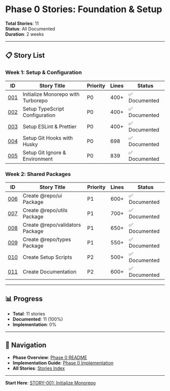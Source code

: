# Phase 0 Stories: Foundation & Setup

**Total Stories**: 11  
**Status**: All Documented  
**Duration**: 2 weeks

---

## 📋 Story List

### Week 1: Setup & Configuration

| ID | Story Title | Priority | Lines | Status |
|----|-------------|----------|-------|--------|
| [001](./STORY-001-initialize-monorepo.md) | Initialize Monorepo with Turborepo | P0 | 400+ | ✅ Documented |
| [002](./STORY-002-setup-typescript.md) | Setup TypeScript Configuration | P0 | 400+ | ✅ Documented |
| [003](./STORY-003-setup-eslint-prettier.md) | Setup ESLint & Prettier | P0 | 400+ | ✅ Documented |
| [004](./STORY-004-setup-git-hooks.md) | Setup Git Hooks with Husky | P0 | 698 | ✅ Documented |
| [005](./STORY-005-setup-gitignore-env.md) | Setup Git Ignore & Environment | P0 | 839 | ✅ Documented |

### Week 2: Shared Packages

| ID | Story Title | Priority | Lines | Status |
|----|-------------|----------|-------|--------|
| [006](./STORY-006-create-ui-package.md) | Create @repo/ui Package | P1 | 600+ | ✅ Documented |
| [007](./STORY-007-create-utils-package.md) | Create @repo/utils Package | P1 | 700+ | ✅ Documented |
| [008](./STORY-008-create-validators-package.md) | Create @repo/validators Package | P1 | 650+ | ✅ Documented |
| [009](./STORY-009-create-types-package.md) | Create @repo/types Package | P1 | 550+ | ✅ Documented |
| [010](./STORY-010-create-setup-scripts.md) | Create Setup Scripts | P2 | 500+ | ✅ Documented |
| [011](./STORY-011-create-documentation.md) | Create Documentation | P2 | 600+ | ✅ Documented |

---

## 📊 Progress

- **Total**: 11 stories
- **Documented**: 11 (100%)
- **Implementation**: 0%

---

## 🔗 Navigation

- **Phase Overview**: [Phase 0 README](../../phases/phase-00-foundation/README.md)
- **Implementation Guide**: [Phase 0 Implementation](../../phases/phase-00-foundation/IMPLEMENTATION.md)
- **All Stories**: [Stories Index](../README.md)

---

**Start Here**: [STORY-001: Initialize Monorepo](./STORY-001-initialize-monorepo.md)
